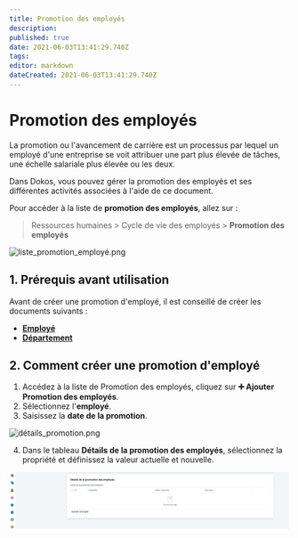 ```yaml
---
title: Promotion des employés
description: 
published: true
date: 2021-06-03T13:41:29.740Z
tags: 
editor: markdown
dateCreated: 2021-06-03T13:41:29.740Z
---
```


# Promotion des employés

La promotion ou l'avancement de carrière est un processus par lequel un employé d'une entreprise se voit attribuer une part plus élevée de tâches, une échelle salariale plus élevée ou les deux.

Dans Dokos, vous pouvez gérer la promotion des employés et ses différentes activités associées à l'aide de ce document.

Pour accéder à la liste de **promotion des employés**, allez sur :

> Ressources humaines > Cycle de vie des employés > **Promotion des employés**

![liste_promotion_employé.png](/content/rh/employee-promotion/liste_promotion_employé.png)

## 1. Prérequis avant utilisation

Avant de créer une promotion d'employé, il est conseillé de créer les documents suivants :

- **[Employé](/dokos/hrms/cycle-de-vie/employee)**
- **[Département](/dokos/hrms/parametrage/departement)**

## 2. Comment créer une promotion d'employé

1. Accédez à la liste de Promotion des employés, cliquez sur **:heavy_plus_sign: Ajouter Promotion des employés**.
2. Sélectionnez l'**employé**.
3. Saisissez la **date de la promotion**.

![détails_promotion.png](/content/rh/employee-promotion/détails_promotion.png)

4. Dans le tableau **Détails de la promotion des employés**, sélectionnez la propriété et définissez la valeur actuelle et nouvelle.

![autres_info_promotion.png](/content/rh/employee-promotion/autres_info_promotion.png)
